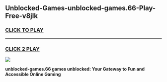 
## Unblocked-Games-unblocked-games.66-Play-Free-v8jlk
<h3>
<a href="https://premium76.site?title=unblocked-games.66&ref=23A">CLICK TO PLAY</a></h3>
<hr>

<h3>
<a href="https://premium76.site?title=unblocked-games.66&ref=23A">CLICK 2 PLAY</a>
  
</h3>

<a href="https://premium76.site?title=unblocked-games.66&ref=23A"><img src="https://clearcache.store/games.png"></a>


**unblocked-games.66 games unblocked: Your Gateway to Fun and Accessible Online Gaming**
